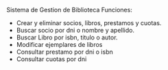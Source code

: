Sistema de Gestion de Biblioteca
Funciones:
* Crear y eliminar socios, libros, prestamos y cuotas.
* Buscar socio por dni o nombre y apellido.
* Buscar Libro por isbn, titulo o autor.
* Modificar ejemplares de libros
* Consultar prestamo por dni o isbn
* Consultar cuotas por dni
